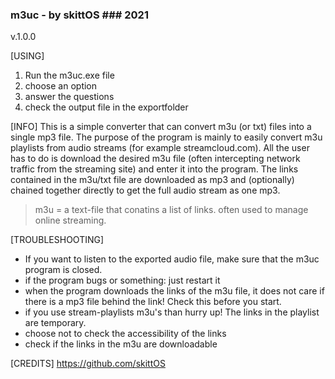 ### m3uc - by skittOS ### 2021
v.1.0.0

[USING]
1. Run the m3uc.exe file
2. choose an option
3. answer the questions
4. check the output file in the exportfolder

[INFO]
This is a simple converter that can convert m3u (or txt) files into a single mp3 file.
The purpose of the program is mainly to easily convert m3u playlists from audio streams
(for example streamcloud.com). All the user has to do is download the desired m3u file
(often intercepting network traffic from the streaming site) and enter it into the program.
The links contained in the m3u/txt file are downloaded as mp3 and (optionally)
chained together directly to get the full audio stream as one mp3.

> m3u = a text-file that conatins a list of links. often used to manage online streaming.

[TROUBLESHOOTING]
- If you want to listen to the exported audio file, make sure that the m3uc program is closed.
- if the program bugs or something: just restart it
- when the program downloads the links of the m3u file, it does not care if there is a mp3 file behind the link! Check this before you start.
- if you use stream-playlists m3u's than hurry up! The links in the playlist are temporary.
- choose not to check the accessibility of the links
- check if the links in the m3u are downloadable

[CREDITS]
https://github.com/skittOS
